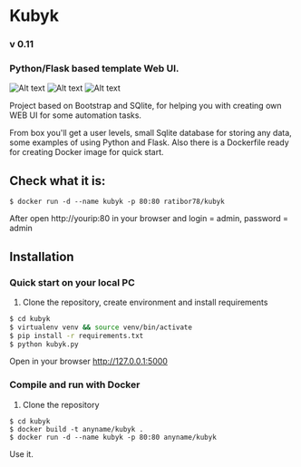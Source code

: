 # Kubyk

### v 0.11

### Python/Flask based template Web UI.

![Alt text](https://github.com/ratibor78/kubyk/blob/master/kubyk1.png?raw=true "Kubyk WEB UI main page")
![Alt text](https://github.com/ratibor78/kubyk/blob/master/kubyk2.png?raw=true "Kubyk WEB UI main page menu")
![Alt text](https://github.com/ratibor78/kubyk/blob/master/kubyk3.png?raw=true "Kubyk WEB UI users admin")

Project based on Bootstrap and SQlite, for helping you with creating own WEB UI for some automation tasks. 

From box you'll get a user levels, small Sqlite database for storing any data, some examples of using Python and Flask. Also there is a Dockerfile ready for creating Docker image for quick start. 

## Check what it is: 

```
$ docker run -d --name kubyk -p 80:80 ratibor78/kubyk
```
After open http://yourip:80 in your browser and login = admin, password = admin


## Installation

### Quick start on your local PC

1) Clone the repository, create environment and install requirements
```sh
$ cd kubyk
$ virtualenv venv && source venv/bin/activate
$ pip install -r requirements.txt
$ python kubyk.py 
```
Open in your browser http://127.0.0.1:5000 

### Compile and run with Docker 
1) Clone the repository

```
$ cd kubyk
$ docker build -t anyname/kubyk .
$ docker run -d --name kubyk -p 80:80 anyname/kubyk
```
Use it. 
